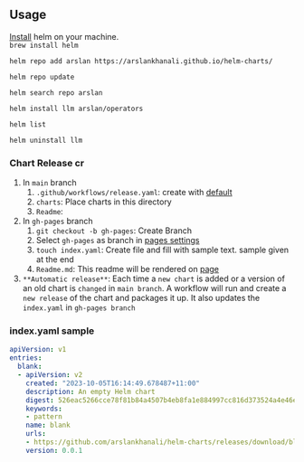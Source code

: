 ## Usage
[Install](https://helm.sh/docs/intro/install/) helm on your machine.  
`brew install helm`  

```shell
helm repo add arslan https://arslankhanali.github.io/helm-charts/

helm repo update

helm search repo arslan

helm install llm arslan/operators

helm list 

helm uninstall llm
```
### Chart Release cr
1. In `main` branch
   1. `.github/workflows/release.yaml`: create with [default](https://github.com/marketplace/actions/helm-chart-releaser#example-workflow)
   2. `charts`: Place charts in this directory
   3. `Readme`:
2. In `gh-pages` branch
   1. `git checkout -b gh-pages`: Create Branch
   2. Select `gh-pages` as branch in [pages settings](https://github.com/arslankhanali/helm-charts/settings/pages)
   3. `touch index.yaml`: Create file and fill with sample text. sample given at the end
   4. `Readme.md`: This readme will be rendered on [page](https://arslankhanali.github.io/helm-charts/)
3. `**Automatic release**`: Each time a `new chart` is added or a version of an old chart is `changed` in `main branch`. A workflow will run and create a `new release` of the chart and packages it up. It also updates the `index.yaml` in `gh-pages branch`

### index.yaml sample
```yml
apiVersion: v1
entries:
  blank:
  - apiVersion: v2
    created: "2023-10-05T16:14:49.678487+11:00"
    description: An empty Helm chart
    digest: 526eac5266cce78f81b84a4507b4eb8fa1e884997cc816d373524a4e46eabb56
    keywords:
    - pattern
    name: blank
    urls:
    - https://github.com/arslankhanali/helm-charts/releases/download/blank-0.0.1/blank-0.0.1.tgz
    version: 0.0.1
```